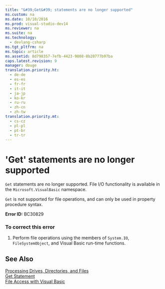 ```yaml
---
title: "&#39;Get&#39; statements are no longer supported"
ms.custom: na
ms.date: 10/10/2016
ms.prod: visual-studio-dev14
ms.reviewer: na
ms.suite: na
ms.technology: 
  - devlang-csharp
ms.tgt_pltfrm: na
ms.topic: article
ms.assetid: 8d798357-7efb-4423-9808-8b20777b97ba
caps.latest.revision: 9
manager: douge
translation.priority.ht: 
  - de-de
  - es-es
  - fr-fr
  - it-it
  - ja-jp
  - ko-kr
  - ru-ru
  - zh-cn
  - zh-tw
translation.priority.mt: 
  - cs-cz
  - pl-pl
  - pt-br
  - tr-tr
---
```

# &#39;Get&#39; statements are no longer supported
`Get` statements are no longer supported. File I/O functionality is available in the `Microsoft.VisualBasic` namespace.  
  
 `Get` is not supported for file operations, and can only be used in property procedure syntax.  
  
 **Error ID:** BC30829  
  
### To correct this error  
  
1.  Perform file operations using the members of `System.IO`, `FileSystemObject`, and Visual Basic run-time functions.  
  
## See Also  
 [Processing Drives, Directories, and Files](../Topic/Processing%20Drives,%20Directories,%20and%20Files%20\(Visual%20Basic\).md)   
 [Get Statement](../Topic/Get%20Statement.md)   
 [File Access with Visual Basic](../Topic/File%20Access%20with%20Visual%20Basic.md)